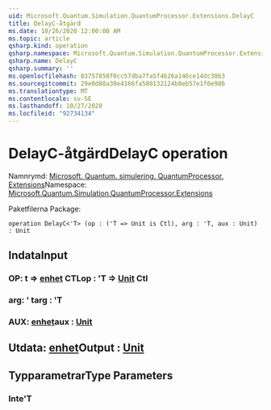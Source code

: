 ```yaml
---
uid: Microsoft.Quantum.Simulation.QuantumProcessor.Extensions.DelayC
title: DelayC-åtgärd
ms.date: 10/26/2020 12:00:00 AM
ms.topic: article
qsharp.kind: operation
qsharp.namespace: Microsoft.Quantum.Simulation.QuantumProcessor.Extensions
qsharp.name: DelayC
qsharp.summary: ''
ms.openlocfilehash: 83757858f0cc57dba7fa5f4626a146ce14dc30b3
ms.sourcegitcommit: 29e0d88a30e4166fa580132124b0eb57e1f0e986
ms.translationtype: MT
ms.contentlocale: sv-SE
ms.lasthandoff: 10/27/2020
ms.locfileid: "92734134"
---
```

# <a name="delayc-operation"></a><span data-ttu-id="4445e-102">DelayC-åtgärd</span><span class="sxs-lookup"><span data-stu-id="4445e-102">DelayC operation</span></span>

<span data-ttu-id="4445e-103">Namnrymd: [Microsoft. Quantum. simulering. QuantumProcessor. Extensions](xref:Microsoft.Quantum.Simulation.QuantumProcessor.Extensions)</span><span class="sxs-lookup"><span data-stu-id="4445e-103">Namespace: [Microsoft.Quantum.Simulation.QuantumProcessor.Extensions](xref:Microsoft.Quantum.Simulation.QuantumProcessor.Extensions)</span></span>

<span data-ttu-id="4445e-104">Paketfilerna [](https://nuget.org/packages/)</span><span class="sxs-lookup"><span data-stu-id="4445e-104">Package: [](https://nuget.org/packages/)</span></span>




```qsharp
operation DelayC<'T> (op : ('T => Unit is Ctl), arg : 'T, aux : Unit) : Unit
```


## <a name="input"></a><span data-ttu-id="4445e-105">Indata</span><span class="sxs-lookup"><span data-stu-id="4445e-105">Input</span></span>

### <a name="op--t--unit-ctl"></a><span data-ttu-id="4445e-106">OP: t => [enhet](xref:microsoft.quantum.lang-ref.unit) CTL</span><span class="sxs-lookup"><span data-stu-id="4445e-106">op : 'T => [Unit](xref:microsoft.quantum.lang-ref.unit) Ctl</span></span>




### <a name="arg--t"></a><span data-ttu-id="4445e-107">arg: ' t</span><span class="sxs-lookup"><span data-stu-id="4445e-107">arg : 'T</span></span>




### <a name="aux--unit"></a><span data-ttu-id="4445e-108">AUX: [enhet](xref:microsoft.quantum.lang-ref.unit)</span><span class="sxs-lookup"><span data-stu-id="4445e-108">aux : [Unit](xref:microsoft.quantum.lang-ref.unit)</span></span>





## <a name="output--unit"></a><span data-ttu-id="4445e-109">Utdata: [enhet](xref:microsoft.quantum.lang-ref.unit)</span><span class="sxs-lookup"><span data-stu-id="4445e-109">Output : [Unit](xref:microsoft.quantum.lang-ref.unit)</span></span>



## <a name="type-parameters"></a><span data-ttu-id="4445e-110">Typparametrar</span><span class="sxs-lookup"><span data-stu-id="4445e-110">Type Parameters</span></span>

### <a name="t"></a><span data-ttu-id="4445e-111">Inte</span><span class="sxs-lookup"><span data-stu-id="4445e-111">'T</span></span>

